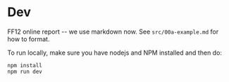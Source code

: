 # Dev

FF12 online report -- we use markdown now. See `src/00a-example.md` for how to format.

To run locally, make sure you have nodejs and NPM installed and then do:

```
npm install
npm run dev
```
